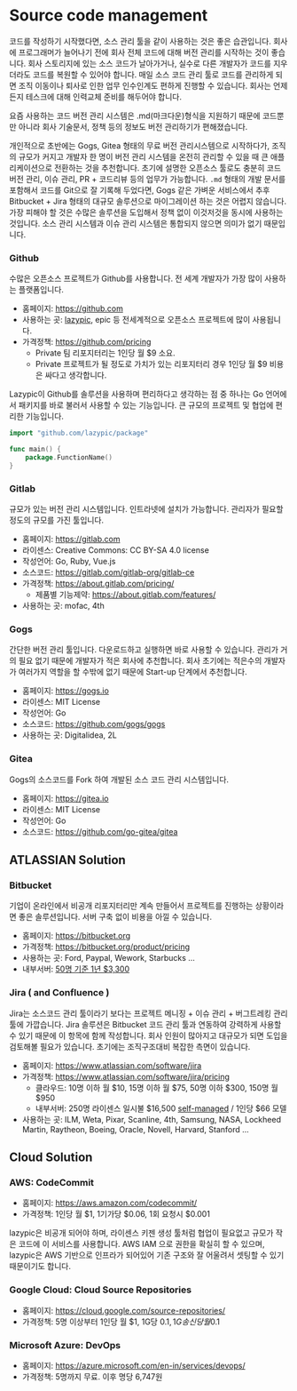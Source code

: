 # Source code management

코드를 작성하기 시작했다면, 소스 관리 툴을 같이 사용하는 것은 좋은 습관입니다.
회사에 프로그래머가 늘어나기 전에 회사 전체 코드에 대해 버전 관리를 시작하는 것이 좋습니다.
회사 스토리지에 있는 소스 코드가 날아가거나, 실수로 다른 개발자가 코드를 지우더라도 코드를 복원할 수 있어야 합니다.
매일 소스 코드 관리 툴로 코드를 관리하게 되면 조직 이동이나 퇴사로 인한 업무 인수인계도 편하게 진행할 수 있습니다.
회사는 언제든지 테스크에 대해 인력교체 준비를 해두어야 합니다.

요즘 사용하는 코드 버전 관리 시스템은 .md(마크다운)형식을 지원하기 때문에 코드뿐만 아니라 회사 기술문서, 정책 등의 정보도 버전 관리하기가 편해졌습니다.

개인적으로 초반에는 Gogs, Gitea 형태의 무료 버전 관리시스템으로 시작하다가, 조직의 규모가 커지고 개발자 한 명이 버전 관리 시스템을 온전히 관리할 수 있을 때 큰 애플리케이션으로 전환하는 것을 추천합니다. 초기에 설명한 오픈소스 툴로도 충분히 코드 버전 관리, 이슈 관리, PR + 코드리뷰 등의 업무가 가능합니다.
`.md` 형태의 개발 문서를 포함해서 코드를 Git으로 잘 기록해 두었다면, Gogs 같은 가벼운 서비스에서 추후 Bitbucket + Jira 형태의 대규모 솔루션으로 마이그레이션 하는 것은 어렵지 않습니다. 가장 피해야 할 것은 수많은 솔루션을 도입해서 정책 없이 이것저것을 동시에 사용하는 것입니다. 소스 관리 시스템과 이슈 관리 시스템은 통합되지 않으면 의미가 없기 때문입니다.

### Github
수많은 오픈소스 프로젝트가 Github를 사용합니다.
전 세계 개발자가 가장 많이 사용하는 플랫폼입니다.

- 홈페이지: https://github.com
- 사용하는 곳: [lazypic](https://github.com/lazypic), epic 등 전세계적으로 오픈소스 프로젝트에 많이 사용됩니다.
- 가격정책: https://github.com/pricing
    - Private 팀 리포지터리는 1인당 월 $9 소요.
    - Private 프로젝트가 될 정도로 가치가 있는 리포지터리 경우 1인당 월 $9 비용은 싸다고 생각합니다.

Lazypic이 Github를 솔루션을 사용하며 편리하다고 생각하는 점 중 하나는 Go 언어에서 패키지를 바로 불러서 사용할 수 있는 기능입니다.
큰 규모의 프로젝트 및 협업에 편리한 기능입니다.

```go
import "github.com/lazypic/package"

func main() {
    package.FunctionName()
}
```

### Gitlab
규모가 있는 버전 관리 시스템입니다. 인트라넷에 설치가 가능합니다.
관리자가 필요할 정도의 규모를 가진 툴입니다.

- 홈페이지: https://gitlab.com
- 라이센스: Creative Commons: CC BY-SA 4.0 license
- 작성언어: Go, Ruby, Vue.js
- 소스코드: https://gitlab.com/gitlab-org/gitlab-ce
- 가격정책: https://about.gitlab.com/pricing/
    - 제품별 기능제약: https://about.gitlab.com/features/
- 사용하는 곳: mofac, 4th

### Gogs
간단한 버전 관리 툴입니다. 다운로드하고 실행하면 바로 사용할 수 있습니다. 관리가 거의 필요 없기 때문에 개발자가 적은 회사에 추천합니다.
회사 초기에는 적은수의 개발자가 여러가지 역할을 할 수밖에 없기 때문에 Start-up 단계에서 추천합니다.

- 홈페이지: https://gogs.io
- 라이센스: MIT License
- 작성언어: Go
- 소스코드: https://github.com/gogs/gogs
- 사용하는 곳: Digitalidea, 2L

### Gitea
Gogs의 소스코드를 Fork 하여 개발된 소스 코드 관리 시스템입니다.

- 홈페이지: https://gitea.io
- 라이센스: MIT License
- 작성언어: Go
- 소스코드: https://github.com/go-gitea/gitea

## ATLASSIAN Solution

### Bitbucket
기업이 온라인에서 비공개 리포지터리만 계속 만들어서 프로젝트를 진행하는 상황이라면 좋은 솔루션입니다.
서버 구축 없이 비용을 아낄 수 있습니다.

- 홈페이지: https://bitbucket.org
- 가격정책: https://bitbucket.org/product/pricing
- 사용하는 곳: Ford, Paypal, Wework, Starbucks ...
- 내부서버: [50명 기준 1년 $3,300](https://www.atlassian.com/software/bitbucket/pricing?tab=self-managed)

### Jira ( and Confluence )
Jira는 소스코드 관리 툴이라기 보다는 프로젝트 메니징 + 이슈 관리 + 버그트레킹 관리 툴에 가깝습니다.
Jira 솔루션은 Bitbucket 코드 관리 툴과 연동하여 강력하게 사용할 수 있기 때문에 이 항목에 함께 작성합니다.
회사 인원이 많아지고 대규모가 되면 도입을 검토해볼 필요가 있습니다.
초기에는 조직구조대비 복잡한 측면이 있습니다.

- 홈페이지: https://www.atlassian.com/software/jira
- 가격정책: https://www.atlassian.com/software/jira/pricing
    - 클라우드: 10명 이하 월 $10, 15명 이하 월 $75, 50명 이하 $300, 150명 월 $950
    - 내부서버: 250명 라이센스 일시불 $16,500 [self-managed](https://www.atlassian.com/software/jira/pricing?tab=self-managed) / 1인당 $66 모델
- 사용하는 곳: ILM, Weta, Pixar, Scanline, 4th, Samsung, NASA, Lockheed Martin, Raytheon, Boeing, Oracle, Novell, Harvard, Stanford ...

## Cloud Solution

### AWS: CodeCommit
- 홈페이지: https://aws.amazon.com/codecommit/
- 가격정책: 1인당 월 $1, 1기가당 $0.06, 1회 요청시 $0.001

lazypic은 비공개 되어야 하며, 라이센스 키젠 생성 툴처럼 협업이 필요없고 규모가 작은 코드에 이 서비스를 사용합니다.
AWS IAM 으로 권한을 확실히 할 수 있으며, lazypic은 AWS 기반으로 인프라가 되어있어 기존 구조와 잘 어울려서 셋팅할 수 있기 때문이기도 합니다.

### Google Cloud: Cloud Source Repositories
- 홈페이지: https://cloud.google.com/source-repositories/
- 가격정책: 5명 이상부터 1인당 월 $1, 1G당 $0.1, 1G 송신당 월$0.1

### Microsoft Azure: DevOps
- 홈페이지: https://azure.microsoft.com/en-in/services/devops/
- 가격정책: 5명까지 무료. 이후 명당 6,747원
